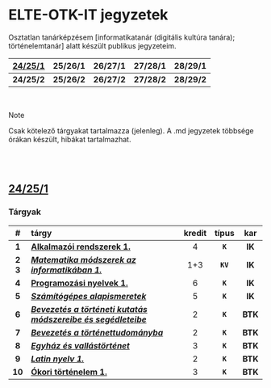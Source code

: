 # ELTE-OTK-IT jegyzetek

Osztatlan tanárképzésem [informatikatanár (digitális kultúra tanára); történelemtanár] alatt készült publikus jegyzeteim.

| [24/25/1](/24-25-1/) | 25/26/1 | 26/27/1 | 27/28/1 | 28/29/1 |
| :--: | :--: | :--: | :--: | :--: |
| **24/25/2** | **25/26/2** | **26/27/2** | **27/28/2** | **28/29/2** |

<br>

> [!NOTE]
> Csak kötelező tárgyakat tartalmazza (jelenleg). A .md jegyzetek többsége órákan készült, hibákat tartalmazhat.

<br>
<br>



## [24/25/1](/24-25-1/)
### Tárgyak
| # | tárgy | kredit | típus | kar |
| :-: | :- | :-: | :-: | :-: |
| **1** | **[Alkalmazói rendszerek 1.](/classes/24-25-1/OTK-ALKR1EG-INF22/)** | 4 | **`K`** | **IK** |
| **2<br>3** | ***[Matematika módszerek az informatikában 1.](/classes/24-25-1/OTK-MATMOD1-INF22/)*** | 1+3 | **`KV`** | **IK** |
| **4** | **[Programozási nyelvek 1.](/classes/24-25-1/OTK-PNY1EG-INF22/)** | 6 | **`K`** | **IK** |
| **5** | ***[Számítógépes alapismeretek](/classes/24-25-1/OTK-SZGAEG-INF22/)*** | 5 | **`K`** | **IK** |
| **6** | ***[Bevezetés a történeti kutatás módszereibe és segédleteibe](/classes/24-25-1/OT-TOR22-151/)*** | 2 | **`K`** | **BTK** |
| **7** | ***[Bevezetés a történettudományba](/classes/24-25-1/OT-TRN22-101/)*** | 2 | **`K`** | **BTK** |
| **8** | ***[Egyház és vallástörténet](/classes/24-25-1/OT-TOR-161/)*** | 3 | **`K`** | **BTK** |
| **9** | ***[Latin nyelv 1.](/classes/24-25-1/BBN-TLA-101-2/)*** | 2 | **`K`** | **BTK** |
| **10** | **[Ókori történelem 1.](/classes/24-25-1/OT-TOR22-203/)** | 3 | **`K`** | **BTK** |